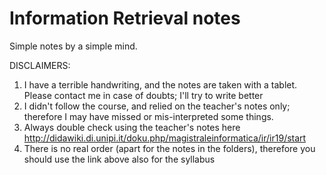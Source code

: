 # Information Retrieval notes
Simple notes by a simple mind.

DISCLAIMERS:
1) I have a terrible handwriting, and the notes are taken with a tablet. Please contact me in case of doubts; I'll try to write better
2) I didn't follow the course, and relied on the teacher's notes only; therefore I may have missed or mis-interpreted some things.
3) Always double check using the teacher's notes here http://didawiki.di.unipi.it/doku.php/magistraleinformatica/ir/ir19/start
4) There is no real order (apart for the notes in the folders), therefore you should use the link above also for the syllabus
